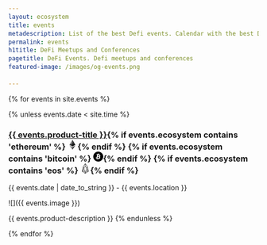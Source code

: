 ```yaml
---
layout: ecosystem
title: events
metadescription: List of the best Defi events. Calendar with the best DeFi meetups and conferences around the world.
permalink: events
h1title: DeFi Meetups and Conferences
pagetitle: DeFi Events. Defi meetups and conferences
featured-image: /images/og-events.png

---
```


{% for events in site.events %}

{% unless events.date < site.time %}

### <a href="{{ events.product-url }}?ref=defiprime.com">{{ events.product-title }}</a>{% if events.ecosystem contains 'ethereum' %} ![](images/ether.png "Built on Ethereum or related to Ethereum ecosystem"){% endif %} {% if events.ecosystem contains 'bitcoin' %} ![](/images/btc.png "Using Bitcoin ecosystem"){% endif %} {% if events.ecosystem contains 'eos' %} ![](/images/eos.png "Built on EOS or related to EOS ecosystem"){% endif %}

{{ events.date | date_to_string }} - {{ events.location }}

![]({{ events.image }})

{{ events.product-description }}
{% endunless %}

{% endfor %}
